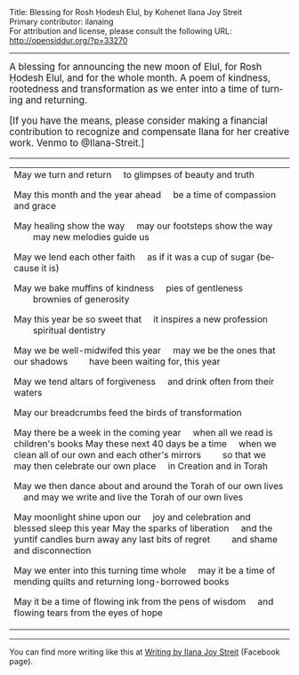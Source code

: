 <html>
<head></head>
<body>
Title: Blessing for Rosh Ḥodesh Elul, by Kohenet Ilana Joy Streit<br />
Primary contributor: ilanaing<br />
For attribution and license, please consult the following URL: <a href="http://opensiddur.org/?p=33270">http://opensiddur.org/?p=33270</a>
<p />
<hr />

<div class="english" lang="en" style="font-size: 1.2em;">
A blessing for announcing the new moon of Elul, for Rosh Ḥodesh Elul, and for the whole month. A poem of kindness, rootedness and transformation as we enter into a time of turning and returning.

[If you have the means, please consider making a financial contribution to recognize and compensate Ilana for her creative work. Venmo to @Ilana-Streit.]
</div>

<hr />

<table style="margin-left: auto;margin-right: auto;">
<tbody>
<tr><td style="vertical-align:top;">
<div class="english" lang="en">
May we turn and return
&nbsp;&nbsp;&nbsp;&nbsp;to glimpses of beauty and truth

May this month and the year ahead
&nbsp;&nbsp;&nbsp;&nbsp;be a time of compassion and grace

May healing show the way
&nbsp;&nbsp;&nbsp;&nbsp;may our footsteps show the way
&nbsp;&nbsp;&nbsp;&nbsp;&nbsp;&nbsp;&nbsp;&nbsp;may new melodies guide us

May we lend each other faith
&nbsp;&nbsp;&nbsp;&nbsp;as if it was a cup of sugar (because it is)

May we bake muffins of kindness
&nbsp;&nbsp;&nbsp;&nbsp;pies of gentleness
&nbsp;&nbsp;&nbsp;&nbsp;&nbsp;&nbsp;&nbsp;&nbsp;brownies of generosity

May this year be so sweet that
&nbsp;&nbsp;&nbsp;&nbsp;it inspires a new profession
&nbsp;&nbsp;&nbsp;&nbsp;&nbsp;&nbsp;&nbsp;&nbsp;spiritual dentistry

May we be well-midwifed this year
&nbsp;&nbsp;&nbsp;&nbsp;may we be the ones that our shadows
&nbsp;&nbsp;&nbsp;&nbsp;&nbsp;&nbsp;&nbsp;&nbsp;have been waiting for, this year

May we tend altars of forgiveness
&nbsp;&nbsp;&nbsp;&nbsp;and drink often from their waters

May our breadcrumbs feed the birds of transformation

May there be a week in the coming year
&nbsp;&nbsp;&nbsp;&nbsp;when all we read is children's books
May these next 40 days be a time
&nbsp;&nbsp;&nbsp;&nbsp;when we clean all of our own and each other's mirrors
&nbsp;&nbsp;&nbsp;&nbsp;&nbsp;&nbsp;&nbsp;&nbsp;so that we may then celebrate our own place
&nbsp;&nbsp;&nbsp;&nbsp;in Creation and in Torah 

May we then dance about and around the Torah of our own lives
&nbsp;&nbsp;&nbsp;&nbsp;and may we write and live
the Torah of our own lives

May moonlight shine upon our
&nbsp;&nbsp;&nbsp;&nbsp;joy and celebration and blessed sleep this year
May the sparks of liberation
&nbsp;&nbsp;&nbsp;&nbsp;and the yuntif candles burn away any last bits of regret
&nbsp;&nbsp;&nbsp;&nbsp;&nbsp;&nbsp;&nbsp;&nbsp;and shame and disconnection

May we enter into this turning time whole
&nbsp;&nbsp;&nbsp;&nbsp;may it be a time of mending quilts
and returning long-borrowed books

May it be a time of flowing ink from the pens of wisdom
&nbsp;&nbsp;&nbsp;&nbsp;and flowing tears from the eyes of hope
</div></td></tr>
</tbody></table>

<hr />

You can find more writing like this at <a href="https://www.facebook.com/IlanaWriting/">Writing by Ilana Joy Streit</a> (Facebook page).

&nbsp;
</body>
</html>